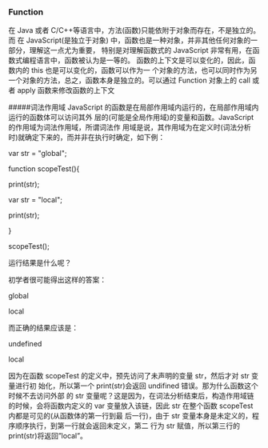 ### Function
在 Java 或者 C/C++等语言中，方法(函数)只能依附于对象而存在，不是独立的。而 在 JavaScript(是独立于对象) 中，函数也是一种对象，并非其他任何对象的一部分，理解这一点尤为重要， 特别是对理解函数式的 JavaScript 非常有用，在函数式编程语言中，函数被认为是一等的。 函数的上下文是可以变化的，因此，函数内的 this 也是可以变化的，函数可以作为一 个对象的方法，也可以同时作为另一个对象的方法，总之，函数本身是独立的。可以通过 Function 对象上的 call 或者 apply 函数来修改函数的上下文

#####词法作用域
JavaScript 的函数是在局部作用域内运行的，在局部作用域内运行的函数体可以访问其外 层的(可能是全局作用域)的变量和函数。JavaScript 的作用域为词法作用域，所谓词法作 用域是说，其作用域为在定义时(词法分析时)就确定下来的，而并非在执行时确定，如下例：

var str = "global";

 function scopeTest(){

 print(str); 

 var str = "local";

  print(str);

}
 
scopeTest();

运行结果是什么呢？

初学者很可能得出这样的答案：

 global
 
 local
 
而正确的结果应该是：

 undefined 

local

 因为在函数 scopeTest 的定义中，预先访问了未声明的变量 str，然后才对 str 变量进行初 始化，所以第一个 print(str)会返回 undifined 错误。那为什么函数这个时候不去访问外部 的 str 变量呢？这是因为，在词法分析结束后，构造作用域链的时候，会将函数内定义的 var 变量放入该链，因此 str 在整个函数 scopeTest 内都是可见的(从函数体的第一行到最 后一行)，由于 str 变量本身是未定义的，程序顺序执行，到第一行就会返回未定义，第二 行为 str 赋值，所以第三行的 print(str)将返回”local”。

